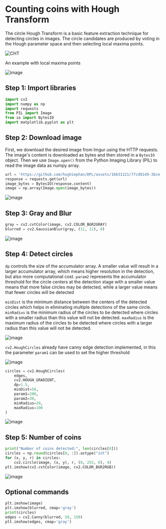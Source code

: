# Counting coins with Hough Transform

The circle Hough Transform is a basic feature extraction technique for detecting circles in images. The circle candidates are produced by voting in the Hough parameter space and then selecting local maxima points.

![CHT](https://github.com/hughiephan/DPL/assets/16631121/3335891a-323e-4498-8cb4-bbd423034be0)

An example with local maxima points

![image](https://github.com/hughiephan/DPL/assets/16631121/5e621a46-19ec-4238-b33b-fdd03283bc7e)

## Step 1: Import libraries

```python
import cv2
import numpy as np
import requests
from PIL import Image
from io import BytesIO
import matplotlib.pyplot as plt
```

## Step 2: Download image

First, we download the desired image from Imgur using the HTTP requests. The image's content is downloaded as bytes and then stored in a `BytesIO` object. Then we use `Image.open()` from the Python Imaging Library (PIL) to read the image data as numpy array.

```python
url = 'https://github.com/hughiephan/DPL/assets/16631121/77cd8149-3bce-433e-ac00-c13057a6dcec'
response = requests.get(url)
image_bytes = BytesIO(response.content)
image = np.array(Image.open(image_bytes))
```

![image](https://github.com/hughiephan/DPL/assets/16631121/77cd8149-3bce-433e-ac00-c13057a6dcec)

## Step 3: Gray and Blur
```python
gray = cv2.cvtColor(image, cv2.COLOR_BGR2GRAY)
blurred = cv2.GaussianBlur(gray, (11, 11), 0)
```

![image](https://github.com/hughiephan/DPL/assets/16631121/c05eceec-462c-4a27-98cd-58da555a6204)

## Step 4: Detect circles

`dp` controls the size of the accumulator array. A smaller value will result in a larger accumulator array, which means higher resolution in the detection, but also more computational cost. `param2` represents the accumulator threshold for the circle centers at the detection stage with a smaller value means that more false circles may be detected, while a larger value means that fewer circles will be detected


`minDist` is the minimum distance between the centers of the detected circles which helps in eliminating multiple detections of the same circle. `minRadius` is the minimum radius of the circles to be detected where circles with a smaller radius than this value will not be detected. `maxRadius` is the maximum radius of the circles to be detected where circles with a larger radius than this value will not be detected.

![image](https://github.com/hughiephan/DPL/assets/16631121/d986e57d-8053-4394-bd30-1e48ebe61050)
 
`cv2.HoughCircles` already have canny edge detection implemented, in this the parameter `param1` can be used to set the higher threshold 

![image](https://github.com/hughiephan/DPL/assets/16631121/0963d052-4992-4d64-b4cb-6b8249279b13)

```python
circles = cv2.HoughCircles(
    edges,
    cv2.HOUGH_GRADIENT,
    dp=1.5,
    minDist=50,
    param1=200,
    param2=30,
    minRadius=20,
    maxRadius=100
)
```

![image](https://github.com/hughiephan/DPL/assets/16631121/80800481-3f6e-4a02-a2ad-8abe5271af61)

## Step 5: Number of coins
```python
print("Number of coins detected:", len(circles[0]))
circles = np.round(circles[0, :]).astype("int")
for (x, y, r) in circles:
    cv2.circle(image, (x, y), r, (0, 255, 0), 4)
plt.imshow(cv2.cvtColor(image, cv2.COLOR_BGR2RGB))
```

![image](https://github.com/hughiephan/DPL/assets/16631121/dd9ead59-5aa0-42e0-aee7-1c73ee25f890)

## Optional commands
```python
plt.imshow(image)
plt.imshow(blurred, cmap='gray')
print(circles)
edges = cv2.Canny(blurred, 50, 150)
plt.imshow(edges, cmap='gray')
```
